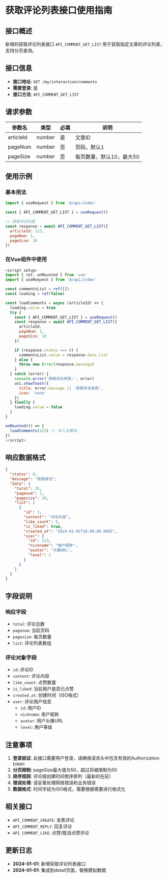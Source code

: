 # 获取评论列表接口使用指南

## 接口概述

新增的获取评论列表接口 `API_COMMENT_GET_LIST` 用于获取指定文章的评论列表，支持分页查询。

## 接口信息

- **接口地址**: `GET /my/interaction/comments`
- **需要登录**: 是
- **接口方法**: `API_COMMENT_GET_LIST`

## 请求参数

| 参数名 | 类型 | 必填 | 说明 |
|--------|------|------|------|
| articleId | number | 是 | 文章ID |
| pageNum | number | 否 | 页码，默认1 |
| pageSize | number | 否 | 每页数量，默认10，最大50 |

## 使用示例

### 基本用法

```javascript
import { useRequest } from '@/api/index'

const { API_COMMENT_GET_LIST } = useRequest()

// 获取评论列表
const response = await API_COMMENT_GET_LIST({
  articleId: 123,
  pageNum: 1,
  pageSize: 10
})
```

### 在Vue组件中使用

```javascript
<script setup>
import { ref, onMounted } from 'vue'
import { useRequest } from '@/api/index'

const commentsList = ref([])
const loading = ref(false)

const loadComments = async (articleId) => {
  loading.value = true
  try {
    const { API_COMMENT_GET_LIST } = useRequest()
    const response = await API_COMMENT_GET_LIST({
      articleId,
      pageNum: 1,
      pageSize: 10
    })

    if (response.status === 0) {
      commentsList.value = response.data.list
    } else {
      throw new Error(response.message)
    }
  } catch (error) {
    console.error('获取评论失败:', error)
    uni.showToast({
      title: error.message || '获取评论失败',
      icon: 'none'
    })
  } finally {
    loading.value = false
  }
}

onMounted(() => {
  loadComments(123) // 传入文章ID
})
</script>
```

## 响应数据格式

```json
{
  "status": 0,
  "message": "获取成功",
  "data": {
    "total": 25,
    "pagenum": 1,
    "pagesize": 10,
    "list": [
      {
        "id": 1,
        "content": "评论内容",
        "like_count": 5,
        "is_liked": true,
        "created_at": "2024-01-01T10:00:00.000Z",
        "user": {
          "id": 123,
          "nickname": "用户昵称",
          "avatar": "头像URL",
          "level": 2
        }
      }
    ]
  }
}
```

## 字段说明

### 响应字段

- `total`: 评论总数
- `pagenum`: 当前页码
- `pagesize`: 每页数量
- `list`: 评论列表数组

### 评论对象字段

- `id`: 评论ID
- `content`: 评论内容
- `like_count`: 点赞数量
- `is_liked`: 当前用户是否已点赞
- `created_at`: 创建时间（ISO格式）
- `user`: 评论用户信息
  - `id`: 用户ID
  - `nickname`: 用户昵称
  - `avatar`: 用户头像URL
  - `level`: 用户等级

## 注意事项

1. **登录验证**: 此接口需要用户登录，请确保请求头中包含有效的Authorization token
2. **分页限制**: pageSize最大值为50，超过将被限制为50
3. **排序规则**: 评论按创建时间倒序排列（最新的在前）
4. **错误处理**: 请妥善处理网络错误和业务错误
5. **数据格式**: 时间字段为ISO格式，需要根据需要进行格式化

## 相关接口

- `API_COMMENT_CREATE`: 发表评论
- `API_COMMENT_REPLY`: 回复评论
- `API_COMMENT_LIKE`: 点赞/取消点赞评论

## 更新日志

- **2024-01-01**: 新增获取评论列表接口
- **2024-01-01**: 集成到detail页面，替换模拟数据